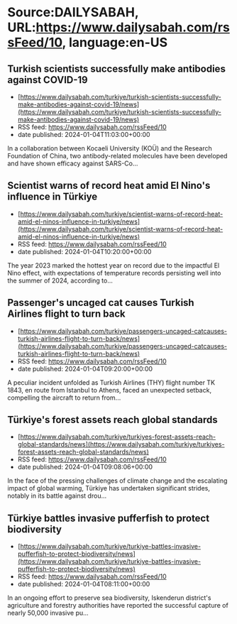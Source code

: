 # Source:DAILYSABAH, URL:https://www.dailysabah.com/rssFeed/10, language:en-US

## Turkish scientists successfully make antibodies against COVID-19
 - [https://www.dailysabah.com/turkiye/turkish-scientists-successfully-make-antibodies-against-covid-19/news](https://www.dailysabah.com/turkiye/turkish-scientists-successfully-make-antibodies-against-covid-19/news)
 - RSS feed: https://www.dailysabah.com/rssFeed/10
 - date published: 2024-01-04T11:03:00+00:00

In a collaboration between Kocaeli University (KOÜ) and the Research Foundation of China, two antibody-related molecules have been developed and have shown efficacy against SARS-Co...

## Scientist warns of record heat amid El Nino's influence in Türkiye
 - [https://www.dailysabah.com/turkiye/scientist-warns-of-record-heat-amid-el-ninos-influence-in-turkiye/news](https://www.dailysabah.com/turkiye/scientist-warns-of-record-heat-amid-el-ninos-influence-in-turkiye/news)
 - RSS feed: https://www.dailysabah.com/rssFeed/10
 - date published: 2024-01-04T10:20:00+00:00

The year 2023 marked the hottest year on record due to the impactful El Nino effect, with expectations of temperature records persisting well into the summer of 2024, according to...

## Passenger's uncaged cat causes Turkish Airlines flight to turn back
 - [https://www.dailysabah.com/turkiye/passengers-uncaged-catcauses-turkish-airlines-flight-to-turn-back/news](https://www.dailysabah.com/turkiye/passengers-uncaged-catcauses-turkish-airlines-flight-to-turn-back/news)
 - RSS feed: https://www.dailysabah.com/rssFeed/10
 - date published: 2024-01-04T09:20:00+00:00

A peculiar incident unfolded as Turkish Airlines (THY) flight number TK 1843, en route from Istanbul to Athens, faced an unexpected setback, compelling the aircraft to return from...

## Türkiye's forest assets reach global standards
 - [https://www.dailysabah.com/turkiye/turkiyes-forest-assets-reach-global-standards/news](https://www.dailysabah.com/turkiye/turkiyes-forest-assets-reach-global-standards/news)
 - RSS feed: https://www.dailysabah.com/rssFeed/10
 - date published: 2024-01-04T09:08:06+00:00

In the face of the pressing challenges of climate change and the escalating impact of global warming, Türkiye has undertaken significant strides, notably in its battle against drou...

## Türkiye battles invasive pufferfish to protect biodiversity
 - [https://www.dailysabah.com/turkiye/turkiye-battles-invasive-pufferfish-to-protect-biodiversity/news](https://www.dailysabah.com/turkiye/turkiye-battles-invasive-pufferfish-to-protect-biodiversity/news)
 - RSS feed: https://www.dailysabah.com/rssFeed/10
 - date published: 2024-01-04T08:11:00+00:00

In an ongoing effort to preserve sea biodiversity, Iskenderun district's agriculture and forestry authorities have reported the successful capture of nearly 50,000 invasive pu...


